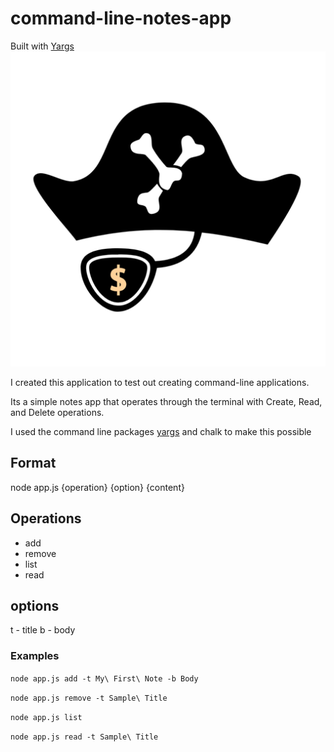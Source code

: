 # command-line-notes-app

Built with [Yargs](https://www.npmjs.com/package/yargs)
![Yargs Logo](yargs-logo.png)

I created this application to test out creating command-line applications.

Its a simple notes app that operates through the terminal with Create, Read, and Delete operations.

I used the command line packages [yargs](https://www.npmjs.com/package/yargs) and chalk to make this possible

## Format

node app.js {operation} {option} {content}

## Operations

- add
- remove
- list
- read

## options

t - title
b - body

### Examples

`node app.js add -t My\ First\ Note -b Body`

`node app.js remove -t Sample\ Title`

`node app.js list`

`node app.js read -t Sample\ Title`
